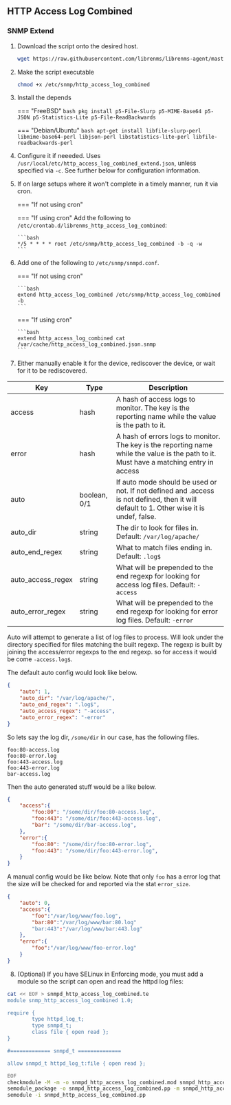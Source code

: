 ## HTTP Access Log Combined

### SNMP Extend

1. Download the script onto the desired host.

    ```bash
    wget https://raw.githubusercontent.com/librenms/librenms-agent/master/snmp/http_access_log_combined -O /etc/snmp/http_access_log_combined
    ```

2. Make the script executable

    ```bash
    chmod +x /etc/snmp/http_access_log_combined
    ```

3. Install the depends

    === "FreeBSD"
        ```bash
        pkg install p5-File-Slurp p5-MIME-Base64 p5-JSON p5-Statistics-Lite p5-File-ReadBackwards
        ```

    === "Debian/Ubuntu"
        ```bash
        apt-get install libfile-slurp-perl libmime-base64-perl libjson-perl libstatistics-lite-perl libfile-readbackwards-perl
        ```

4. Configure it if neeeded. Uses
   `/usr/local/etc/http_access_log_combined_extend.json`, unless
   specified via `-c`. See further below for configuration
   information.

5.  If on large setups where it won't complete in a timely manner, run it via cron.

    === "If not using cron"

    === "If using cron"
        Add the following to `/etc/crontab.d/librenms_http_access_log_combined`:

        ```bash
        */5 * * * * root /etc/snmp/http_access_log_combined -b -q -w
        ```

6.  Add one of the following to `/etc/snmp/snmpd.conf`.

    === "If not using cron"

        ```bash
        extend http_access_log_combined /etc/snmp/http_access_log_combined -b
        ```

    === "If using cron"

        ```bash
        extend http_access_log_combined cat /var/cache/http_access_log_combined.json.snmp
        ```

7. Either manually enable it for the device, rediscover the device, or
   wait for it to be rediscovered.

| Key               | Type         | Description                                                                                                                              |
|-------------------|--------------|------------------------------------------------------------------------------------------------------------------------------------------|
| access            | hash         | A hash of access logs to monitor. The key is the reporting name while the value is the path to it.                                       |
| error             | hash         | A hash of errors logs to monitor. The key is the reporting name while the value is the path to it. Must have a matching entry in access  |
| auto              | boolean, 0/1 | If auto mode should be used or not. If not defined and .access is not defined, then it will default to 1. Other wise it is undef, false. |
| auto_dir          | string       | The dir to look for files in. Default: `/var/log/apache/`                                                                                |
| auto_end_regex    | string       | What to match files ending in. Default: `.log$`                                                                                          |
| auto_access_regex | string       | What will be prepended to the end regexp for looking for access log files. Default: `-access`                                            |
| auto_error_regex  | string       | What will be prepended to the end regexp for looking for error log files. Default: `-error`                                              |

Auto will attempt to generate a list of log files to process. Will
look under the directory specified for files matching the built
regexp. The regexp is built by joining the access/error regexps to the
end regexp. so for access it would be come `-access.log$`.

The default auto config would look like below.

```JSON
{
    "auto": 1,
    "auto_dir": "/var/log/apache/",
    "auto_end_regex": ".log$",
    "auto_access_regex": "-access",
    "auto_error_regex": "-error"
}
```

So lets say the log dir, `/some/dir` in our case, has the following files.

```
foo:80-access.log
foo:80-error.log
foo:443-access.log
foo:443-error.log
bar-access.log
```

Then the auto generated stuff would be a like below.

```JSON
{
    "access":{
        "foo:80": "/some/dir/foo:80-access.log",
        "foo:443": "/some/dir/foo:443-access.log",
        "bar": "/some/dir/bar-access.log",
    },
    "error":{
        "foo:80": "/some/dir/foo:80-error.log",
        "foo:443": "/some/dir/foo:443-error.log",
    }
}
```

A manual config would be like below. Note that only `foo` has a error
log that the size will be checked for and reported via the stat
`error_size`.

```JSON
{
    "auto": 0,
    "access":{
        "foo":"/var/log/www/foo.log",
        "bar:80":"/var/log/www/bar:80.log"
        "bar:443":"/var/log/www/bar:443.log"
    },
    "error":{
        "foo":"/var/log/www/foo-error.log"
    }
}
```

8. (Optional) If you have SELinux in Enforcing mode, you must add a module so the script can open and read the httpd log files:

```bash
cat << EOF > snmpd_http_access_log_combined.te
module snmp_http_access_log_combined 1.0;

require {
        type httpd_log_t;
        type snmpd_t;
        class file { open read };
}

#============= snmpd_t ==============

allow snmpd_t httpd_log_t:file { open read };

EOF
checkmodule -M -m -o snmpd_http_access_log_combined.mod snmpd_http_access_log_combined.te
semodule_package -o snmpd_http_access_log_combined.pp -m snmpd_http_access_log_combined.mod
semodule -i snmpd_http_access_log_combined.pp
```